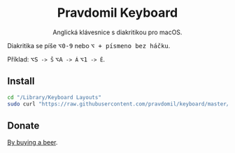 <div align="center">

# Pravdomil Keyboard
Anglická klávesnice s diakritikou pro macOS.

</div>

Diakritika se píše <kbd>⌥0‑9</kbd> nebo <kbd>⌥ + písmeno bez háčku</kbd>.

Příklad: <kbd>⌥S</kbd>` -> Š` <kbd>⌥A</kbd>` -> Á` <kbd>⌥1</kbd>` -> Ě`.

## Install
```sh
cd "/Library/Keyboard Layouts"
sudo curl "https://raw.githubusercontent.com/pravdomil/keyboard/master/Pravdomil.keylayout" -O
```

## Donate

[By buying a beer](
https://www.paypal.com/cgi-bin/webscr?cmd=_s-xclick&hosted_button_id=BCL2X3AFQBAP2&item_name=Pravdomil%20keyboard%20beer).
